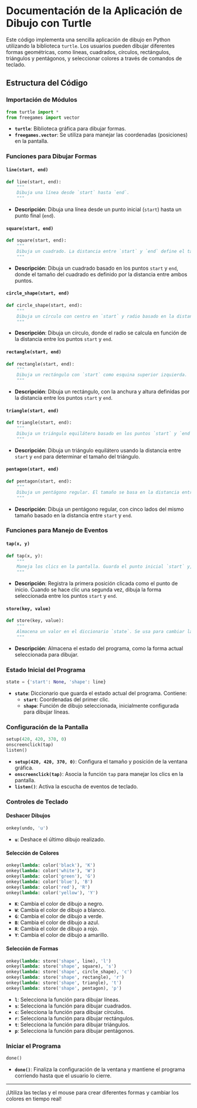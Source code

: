 # Documentación de la Aplicación de Dibujo con Turtle

Este código implementa una sencilla aplicación de dibujo en Python utilizando la biblioteca `turtle`. Los usuarios pueden dibujar diferentes formas geométricas, como líneas, cuadrados, círculos, rectángulos, triángulos y pentágonos, y seleccionar colores a través de comandos de teclado.

## Estructura del Código

### Importación de Módulos

```python
from turtle import *
from freegames import vector
```

- **`turtle`**: Biblioteca gráfica para dibujar formas.
- **`freegames.vector`**: Se utiliza para manejar las coordenadas (posiciones) en la pantalla.

### Funciones para Dibujar Formas

#### `line(start, end)`

```python
def line(start, end):
    """
    Dibuja una línea desde `start` hasta `end`.
    """
```

- **Descripción**: Dibuja una línea desde un punto inicial (`start`) hasta un punto final (`end`).

#### `square(start, end)`

```python
def square(start, end):
    """
    Dibuja un cuadrado. La distancia entre `start` y `end` define el tamaño del cuadrado.
    """
```

- **Descripción**: Dibuja un cuadrado basado en los puntos `start` y `end`, donde el tamaño del cuadrado es definido por la distancia entre ambos puntos.

#### `circle_shape(start, end)`

```python
def circle_shape(start, end):
    """
    Dibuja un círculo con centro en `start` y radio basado en la distancia entre `start` y `end`.
    """
```

- **Descripción**: Dibuja un círculo, donde el radio se calcula en función de la distancia entre los puntos `start` y `end`.

#### `rectangle(start, end)`

```python
def rectangle(start, end):
    """
    Dibuja un rectángulo con `start` como esquina superior izquierda.
    """
```

- **Descripción**: Dibuja un rectángulo, con la anchura y altura definidas por la distancia entre los puntos `start` y `end`.

#### `triangle(start, end)`

```python
def triangle(start, end):
    """
    Dibuja un triángulo equilátero basado en los puntos `start` y `end`.
    """
```

- **Descripción**: Dibuja un triángulo equilátero usando la distancia entre `start` y `end` para determinar el tamaño del triángulo.

#### `pentagon(start, end)`

```python
def pentagon(start, end):
    """
    Dibuja un pentágono regular. El tamaño se basa en la distancia entre los puntos `start` y `end`.
    """
```

- **Descripción**: Dibuja un pentágono regular, con cinco lados del mismo tamaño basado en la distancia entre `start` y `end`.

### Funciones para Manejo de Eventos

#### `tap(x, y)`

```python
def tap(x, y):
    """
    Maneja los clics en la pantalla. Guarda el punto inicial `start` y, cuando se hace clic nuevamente, dibuja la forma seleccionada.
    """
```

- **Descripción**: Registra la primera posición clicada como el punto de inicio. Cuando se hace clic una segunda vez, dibuja la forma seleccionada entre los puntos `start` y `end`.

#### `store(key, value)`

```python
def store(key, value):
    """
    Almacena un valor en el diccionario `state`. Se usa para cambiar la forma seleccionada.
    """
```

- **Descripción**: Almacena el estado del programa, como la forma actual seleccionada para dibujar.

### Estado Inicial del Programa

```python
state = {'start': None, 'shape': line}
```

- **`state`**: Diccionario que guarda el estado actual del programa. Contiene:
  - **`start`**: Coordenadas del primer clic.
  - **`shape`**: Función de dibujo seleccionada, inicialmente configurada para dibujar líneas.

### Configuración de la Pantalla

```python
setup(420, 420, 370, 0)
onscreenclick(tap)
listen()
```

- **`setup(420, 420, 370, 0)`**: Configura el tamaño y posición de la ventana gráfica.
- **`onscreenclick(tap)`**: Asocia la función `tap` para manejar los clics en la pantalla.
- **`listen()`**: Activa la escucha de eventos de teclado.

### Controles de Teclado

#### Deshacer Dibujos

```python
onkey(undo, 'u')
```

- **`u`**: Deshace el último dibujo realizado.

#### Selección de Colores

```python
onkey(lambda: color('black'), 'K')
onkey(lambda: color('white'), 'W')
onkey(lambda: color('green'), 'G')
onkey(lambda: color('blue'), 'B')
onkey(lambda: color('red'), 'R')
onkey(lambda: color('yellow'), 'Y')
```

- **`K`**: Cambia el color de dibujo a negro.
- **`W`**: Cambia el color de dibujo a blanco.
- **`G`**: Cambia el color de dibujo a verde.
- **`B`**: Cambia el color de dibujo a azul.
- **`R`**: Cambia el color de dibujo a rojo.
- **`Y`**: Cambia el color de dibujo a amarillo.

#### Selección de Formas

```python
onkey(lambda: store('shape', line), 'l')
onkey(lambda: store('shape', square), 's')
onkey(lambda: store('shape', circle_shape), 'c')
onkey(lambda: store('shape', rectangle), 'r')
onkey(lambda: store('shape', triangle), 't')
onkey(lambda: store('shape', pentagon), 'p')
```

- **`l`**: Selecciona la función para dibujar líneas.
- **`s`**: Selecciona la función para dibujar cuadrados.
- **`c`**: Selecciona la función para dibujar círculos.
- **`r`**: Selecciona la función para dibujar rectángulos.
- **`t`**: Selecciona la función para dibujar triángulos.
- **`p`**: Selecciona la función para dibujar pentágonos.

### Iniciar el Programa

```python
done()
```

- **`done()`**: Finaliza la configuración de la ventana y mantiene el programa corriendo hasta que el usuario lo cierre.

---

¡Utiliza las teclas y el mouse para crear diferentes formas y cambiar los colores en tiempo real!
